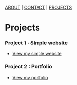 [ABOUT](./index.md)  |  [CONTACT](./contact.md)  |  [PROJECTS](./projects.md)

# Projects

### Project 1 : Simple website
- [View my simple website](https://jnlpatel.github.io/website-w5-5110/)

### Project 2 : Portfolio
- [View my portfolio](http://jinalpatel.infinityfreeapp.com/about-me/)


